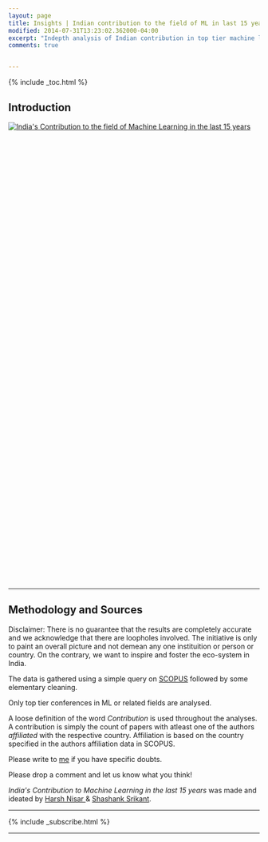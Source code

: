 ```yaml
---
layout: page
title: Insights | Indian contribution to the field of ML in last 15 years
modified: 2014-07-31T13:23:02.362000-04:00
excerpt: "Indepth analysis of Indian contribution in top tier machine learning related conferences in the last 15 years"
comments: true


---
```


{% include _toc.html %}

## Introduction

<script type='text/javascript' src='https://public.tableau.com/javascripts/api/viz_v1.js'></script><div class='tableauPlaceholder' style='width: 654px; height: 919px;'><noscript><a href='http:&#47;&#47;research.aspiringminds.com'><img alt='India&#39;s Contribution to the field of Machine Learning in the last 15 years ' src='https:&#47;&#47;public.tableau.com&#47;static&#47;images&#47;In&#47;IndiascontributionMachineLearning&#47;india&#47;1_rss.png' style='border: none' /></a></noscript><object class='tableauViz' width='654' height='919' style='display:none;'><param name='host_url' value='https%3A%2F%2Fpublic.tableau.com%2F' /> <param name='site_root' value='' /><param name='name' value='IndiascontributionMachineLearning&#47;india' /><param name='tabs' value='no' /><param name='toolbar' value='no' /><param name='static_image' value='https:&#47;&#47;public.tableau.com&#47;static&#47;images&#47;In&#47;IndiascontributionMachineLearning&#47;india&#47;1.png' /> <param name='animate_transition' value='yes' /><param name='display_static_image' value='yes' /><param name='display_spinner' value='yes' /><param name='display_overlay' value='yes' /><param name='display_count' value='yes' /><param name='showVizHome' value='no' /><param name='showTabs' value='y' /><param name='bootstrapWhenNotified' value='true' /></object></div>


---

## Methodology and Sources
Disclaimer: There is no guarantee that the results are completely accurate and we acknowledge that there are loopholes involved. The initiative is only to paint an overall picture and not demean any one instituition or person or country. On the contrary, we want to inspire and foster the eco-system in India. 

The data is gathered using a simple query on <a href="http://www.elsevier.com/online-tools/scopus">SCOPUS</a> followed by some elementary cleaning.

Only top tier conferences in ML or related fields are analysed.

A loose definition of the word *Contribution* is used throughout the analyses. A contribution is simply the count of papers with atleast one of the authors *affiliated* with the respective country. Affiliation is based on the country specified in the authors affiliation data in SCOPUS.

Please write to <a href='mailto:nisar.harsh@gmail.com'>me</a> if you have specific doubts.

Please drop a comment and let us know what you think! 

*India's Contribution to Machine Learning in the last 15 years* was made and ideated by <a href='http://twitter.com/NisarHogaya'>Harsh Nisar </a> & <a href="https://www.linkedin.com/pub/shashank-srikant/25/aa1/965">Shashank Srikant</a>.

---

{% include _subscribe.html %}

---




